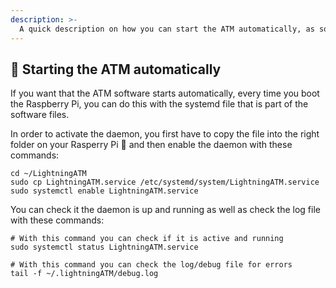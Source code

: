 ```yaml
---
description: >-
  A quick description on how you can start the ATM automatically, as soon as the Raspberry Pi has booted.
---
```


## 🚀 Starting the ATM automatically

If you want that the ATM software starts automatically, every time you boot the Raspberry Pi, you can do this with the systemd file that is part of the software files.

In order to activate the daemon, you first have to copy the file into the right folder on your Rasperry Pi 🍓 and then enable the daemon with these commands:

```text
cd ~/LightningATM
sudo cp LightningATM.service /etc/systemd/system/LightningATM.service
sudo systemctl enable LightningATM.service
```

You can check it the daemon is up and running as well as check the log file with these commands:

```text
# With this command you can check if it is active and running
sudo systemctl status LightningATM.service

# With this command you can check the log/debug file for errors
tail -f ~/.lightningATM/debug.log
```

